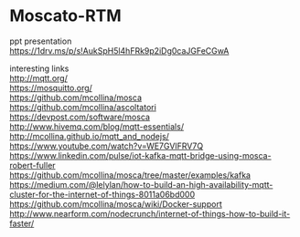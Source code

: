 # Moscato-RTM

ppt presentation  
https://1drv.ms/p/s!AukSpH5l4hFRk9p2iDg0caJGFeCGwA  
  
interesting links  
http://mqtt.org/  
https://mosquitto.org/  
https://github.com/mcollina/mosca  
https://github.com/mcollina/ascoltatori  
https://devpost.com/software/mosca  
http://www.hivemq.com/blog/mqtt-essentials/  
http://mcollina.github.io/mqtt_and_nodejs/  
https://www.youtube.com/watch?v=WE7GVIFRV7Q  
https://www.linkedin.com/pulse/iot-kafka-mqtt-bridge-using-mosca-robert-fuller  
https://github.com/mcollina/mosca/tree/master/examples/kafka  
https://medium.com/@lelylan/how-to-build-an-high-availability-mqtt-cluster-for-the-internet-of-things-8011a06bd000  
https://github.com/mcollina/mosca/wiki/Docker-support  
http://www.nearform.com/nodecrunch/internet-of-things-how-to-build-it-faster/  
  

